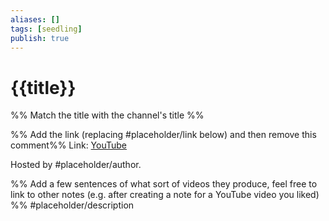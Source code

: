 ```yaml
---
aliases: []
tags: [seedling]
publish: true
---
```


# {{title}}

%% Match the title with the channel's title %%

%% Add the link (replacing #placeholder/link below) and then remove this comment%%
Link: [YouTube](placeholder/link)

Hosted by #placeholder/author.

%% Add a few sentences of what sort of videos they produce, feel free to link to other notes (e.g. after creating a note for a YouTube video you liked) %%
#placeholder/description
